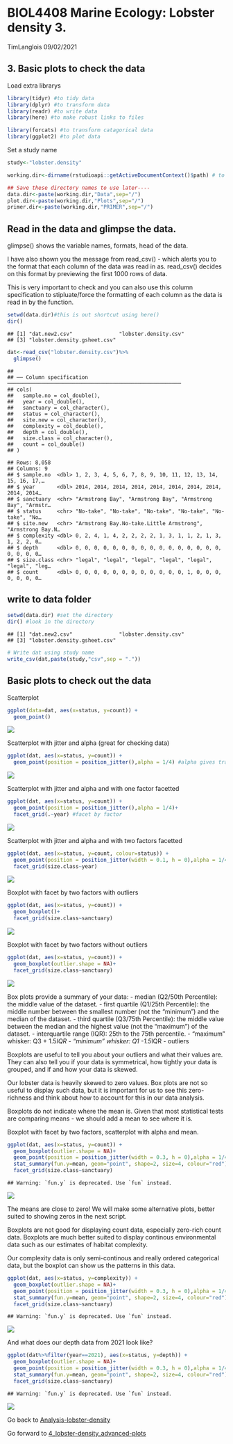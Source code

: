 BIOL4408 Marine Ecology: Lobster density 3.
================
TimLanglois
09/02/2021

## 3. Basic plots to check the data

Load extra librarys

``` r
library(tidyr) #to tidy data
library(dplyr) #to transform data
library(readr) #to write data
library(here) #to make robust links to files

library(forcats) #to transform catagorical data
library(ggplot2) #to plot data
```

Set a study name

``` r
study<-"lobster.density"
```

``` r
working.dir<-dirname(rstudioapi::getActiveDocumentContext()$path) # to directory of current file - or type your own

## Save these directory names to use later----
data.dir<-paste(working.dir,"Data",sep="/")
plot.dir<-paste(working.dir,"Plots",sep="/")
primer.dir<-paste(working.dir,"PRIMER",sep="/")
```

## Read in the data and glimpse the data.

glimpse() shows the variable names, formats, head of the data.

I have also shown you the message from read\_csv() - which alerts you to
the format that each column of the data was read in as. read\_csv()
decides on this format by previewing the first 1000 rows of data.

This is very important to check and you can also use this column
specification to stipluate/force the formatting of each column as the
data is read in by the function.

``` r
setwd(data.dir)#this is out shortcut using here()
dir()
```

    ## [1] "dat.new2.csv"               "lobster.density.csv"       
    ## [3] "lobster.density.gsheet.csv"

``` r
dat<-read_csv("lobster.density.csv")%>%
  glimpse()
```

    ## 
    ## ── Column specification ────────────────────────────────────────────────────────
    ## cols(
    ##   sample.no = col_double(),
    ##   year = col_double(),
    ##   sanctuary = col_character(),
    ##   status = col_character(),
    ##   site.new = col_character(),
    ##   complexity = col_double(),
    ##   depth = col_double(),
    ##   size.class = col_character(),
    ##   count = col_double()
    ## )

    ## Rows: 8,058
    ## Columns: 9
    ## $ sample.no  <dbl> 1, 2, 3, 4, 5, 6, 7, 8, 9, 10, 11, 12, 13, 14, 15, 16, 17,…
    ## $ year       <dbl> 2014, 2014, 2014, 2014, 2014, 2014, 2014, 2014, 2014, 2014…
    ## $ sanctuary  <chr> "Armstrong Bay", "Armstrong Bay", "Armstrong Bay", "Armstr…
    ## $ status     <chr> "No-take", "No-take", "No-take", "No-take", "No-take", "No…
    ## $ site.new   <chr> "Armstrong Bay.No-take.Little Armstrong", "Armstrong Bay.N…
    ## $ complexity <dbl> 0, 2, 4, 1, 4, 2, 2, 2, 2, 1, 3, 1, 1, 2, 1, 3, 1, 2, 2, 0…
    ## $ depth      <dbl> 0, 0, 0, 0, 0, 0, 0, 0, 0, 0, 0, 0, 0, 0, 0, 0, 0, 0, 0, 0…
    ## $ size.class <chr> "legal", "legal", "legal", "legal", "legal", "legal", "leg…
    ## $ count      <dbl> 0, 0, 0, 0, 0, 0, 0, 0, 0, 0, 0, 0, 1, 0, 0, 0, 0, 0, 0, 0…

## write to data folder

``` r
setwd(data.dir) #set the directory
dir() #look in the directory
```

    ## [1] "dat.new2.csv"               "lobster.density.csv"       
    ## [3] "lobster.density.gsheet.csv"

``` r
# Write dat using study name
write_csv(dat,paste(study,"csv",sep = "."))
```

## Basic plots to check out the data

Scatterplot

``` r
ggplot(data=dat, aes(x=status, y=count)) + 
  geom_point()
```

![](3_lobster-density_basic-plots-to-check-data_files/figure-gfm/unnamed-chunk-3-1.png)<!-- -->

Scatterplot with jitter and alpha (great for checking data)

``` r
ggplot(dat, aes(x=status, y=count)) + 
  geom_point(position = position_jitter(),alpha = 1/4) #alpha gives transparency
```

![](3_lobster-density_basic-plots-to-check-data_files/figure-gfm/unnamed-chunk-4-1.png)<!-- -->

Scatterplot with jitter and alpha and with one factor facetted

``` r
ggplot(dat, aes(x=status, y=count)) + 
  geom_point(position = position_jitter(),alpha = 1/4)+
  facet_grid(.~year) #facet by factor
```

![](3_lobster-density_basic-plots-to-check-data_files/figure-gfm/unnamed-chunk-5-1.png)<!-- -->

Scatterplot with jitter and alpha and with two factors facetted

``` r
ggplot(dat, aes(x=status, y=count, colour=status)) + 
  geom_point(position = position_jitter(width = 0.1, h = 0),alpha = 1/4)+
  facet_grid(size.class~year)
```

![](3_lobster-density_basic-plots-to-check-data_files/figure-gfm/unnamed-chunk-6-1.png)<!-- -->

Boxplot with facet by two factors with outliers

``` r
ggplot(dat, aes(x=status, y=count)) + 
  geom_boxplot()+
  facet_grid(size.class~sanctuary)
```

![](3_lobster-density_basic-plots-to-check-data_files/figure-gfm/unnamed-chunk-7-1.png)<!-- -->

Boxplot with facet by two factors without outliers

``` r
ggplot(dat, aes(x=status, y=count)) + 
  geom_boxplot(outlier.shape = NA)+
  facet_grid(size.class~sanctuary)
```

![](3_lobster-density_basic-plots-to-check-data_files/figure-gfm/unnamed-chunk-8-1.png)<!-- -->

Box plots provide a summary of your data: - median (Q2/50th Percentile):
the middle value of the dataset. - first quartile (Q1/25th Percentile):
the middle number between the smallest number (not the “minimum”) and
the median of the dataset. - third quartile (Q3/75th Percentile): the
middle value between the median and the highest value (not the
“maximum”) of the dataset. - interquartile range (IQR): 25th to the 75th
percentile. - “maximum” whisker: Q3 + 1.5*IQR - “minimum” whisker: Q1
-1.5*IQR - outliers

Boxplots are useful to tell you about your outliers and what their
values are. They can also tell you if your data is symmetrical, how
tightly your data is grouped, and if and how your data is skewed.

Our lobster data is heavily skewed to zero values. Box plots are not so
useful to display such data, but it is important for us to see this
zero-richness and think about how to account for this in our data
analysis.

Boxplots do not indicate where the mean is. Given that most statistical
tests are comparing means - we should add a mean to see where it is.

Boxplot with facet by two factors, scatterplot with alpha and mean.

``` r
ggplot(dat, aes(x=status, y=count)) + 
  geom_boxplot(outlier.shape = NA)+
  geom_point(position = position_jitter(width = 0.3, h = 0),alpha = 1/4, size=1)+
  stat_summary(fun.y=mean, geom="point", shape=2, size=4, colour="red")+ #adds mean
  facet_grid(size.class~sanctuary)
```

    ## Warning: `fun.y` is deprecated. Use `fun` instead.

![](3_lobster-density_basic-plots-to-check-data_files/figure-gfm/unnamed-chunk-9-1.png)<!-- -->

The means are close to zero! We will make some alternative plots, better
suited to showing zeros in the next script.

Boxplots are not good for displaying count data, especially zero-rich
count data. Boxplots are much better suited to display continous
environmental data such as our estimates of habitat complexity.

Our complexity data is only semi-continous and really ordered
categorical data, but the boxplot can show us the patterns in this data.

``` r
ggplot(dat, aes(x=status, y=complexity)) + 
  geom_boxplot(outlier.shape = NA)+
  geom_point(position = position_jitter(width = 0.3, h = 0),alpha = 1/4, size=1)+
  stat_summary(fun.y=mean, geom="point", shape=2, size=4, colour="red")+ #adds mean
  facet_grid(size.class~sanctuary)
```

    ## Warning: `fun.y` is deprecated. Use `fun` instead.

![](3_lobster-density_basic-plots-to-check-data_files/figure-gfm/unnamed-chunk-10-1.png)<!-- -->

And what does our depth data from 2021 look like?

``` r
ggplot(dat%>%filter(year==2021), aes(x=status, y=depth)) + 
  geom_boxplot(outlier.shape = NA)+
  geom_point(position = position_jitter(width = 0.3, h = 0),alpha = 1/4, size=1)+
  stat_summary(fun.y=mean, geom="point", shape=2, size=4, colour="red")+ #adds mean
  facet_grid(size.class~sanctuary)
```

    ## Warning: `fun.y` is deprecated. Use `fun` instead.

![](3_lobster-density_basic-plots-to-check-data_files/figure-gfm/unnamed-chunk-11-1.png)<!-- -->

Go back to
[Analysis-lobster-density](https://github.com/UWA-BIOL4408-Marine-Ecology/Analysis-lobster-density/blob/master/README.md)

Go forward to
[4\_lobster-density\_advanced-plots](https://github.com/UWA-BIOL4408-Marine-Ecology/Analysis-lobster-density/blob/master/4_lobster-density_advanced-plots.md)
